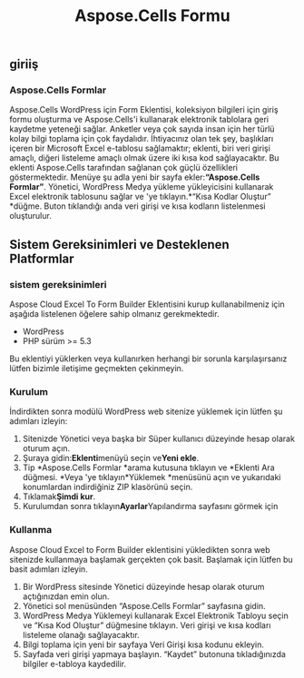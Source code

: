 ﻿---
title: Aspose.Cells Formu
second_title: Aspose.Cells Cloud Documen
type: docs
url: /tr/aspose-cells-forms/
description: Aspose.Cells Bulut, oluşturma, dönüştürme, birleştirme, bölme, koruma, iç nesne işlemleri vb. için Excel'i destekler
weight: 10
---
## **giriiş**
### **Aspose.Cells Formlar**
Aspose.Cells WordPress için Form Eklentisi, koleksiyon bilgileri için giriş formu oluşturma ve Aspose.Cells'i kullanarak elektronik tablolara geri kaydetme yeteneği sağlar. Anketler veya çok sayıda insan için her türlü kolay bilgi toplama için çok faydalıdır. İhtiyacınız olan tek şey, başlıkları içeren bir Microsoft Excel e-tablosu sağlamaktır; eklenti, biri veri girişi amaçlı, diğeri listeleme amaçlı olmak üzere iki kısa kod sağlayacaktır. Bu eklenti Aspose.Cells tarafından sağlanan çok güçlü özellikleri göstermektedir. Menüye şu adla yeni bir sayfa ekler:**“Aspose.Cells Formlar”**. Yönetici, WordPress Medya yükleme yükleyicisini kullanarak Excel elektronik tablosunu sağlar ve \'ye tıklayın.*“Kısa Kodlar Oluştur” \*düğme. Buton tıklandığı anda veri girişi ve kısa kodların listelenmesi oluşturulur.
## **Sistem Gereksinimleri ve Desteklenen Platformlar**
### **sistem gereksinimleri**
Aspose Cloud Excel To Form Builder Eklentisini kurup kullanabilmeniz için aşağıda listelenen öğelere sahip olmanız gerekmektedir.

- WordPress
- PHP sürüm >= 5.3

Bu eklentiyi yüklerken veya kullanırken herhangi bir sorunla karşılaşırsanız lütfen bizimle iletişime geçmekten çekinmeyin.
### **Kurulum**
İndirdikten sonra modülü WordPress web sitenize yüklemek için lütfen şu adımları izleyin:

1. Sitenizde Yönetici veya başka bir Süper kullanıcı düzeyinde hesap olarak oturum açın.
1. Şuraya gidin:**Eklenti**menüyü seçin ve**Yeni ekle**.
1. Tip \*Aspose.Cells Formlar \*arama kutusuna tıklayın ve \*Eklenti Ara düğmesi. \*Veya \'ye tıklayın*Yüklemek \*menüsünü açın ve yukarıdaki konumlardan indirdiğiniz ZIP klasörünü seçin.
1. Tıklamak**Şimdi kur**.
1. Kurulumdan sonra tıklayın**Ayarlar**Yapılandırma sayfasını görmek için
### **Kullanma**
Aspose Cloud Excel to Form Builder eklentisini yükledikten sonra web sitenizde kullanmaya başlamak gerçekten çok basit. Başlamak için lütfen bu basit adımları izleyin.

1. Bir WordPress sitesinde Yönetici düzeyinde hesap olarak oturum açtığınızdan emin olun.
1. Yönetici sol menüsünden “Aspose.Cells Formlar” sayfasına gidin.
1.  WordPress Medya Yüklemeyi kullanarak Excel Elektronik Tabloyu seçin ve “Kısa Kod Oluştur” düğmesine tıklayın. Veri girişi ve kısa kodları listeleme olanağı sağlayacaktır.
1. Bilgi toplama için yeni bir sayfaya Veri Girişi kısa kodunu ekleyin.
1.  Sayfada veri girişi yapmaya başlayın. “Kaydet” butonuna tıkladığınızda bilgiler e-tabloya kaydedilir.
